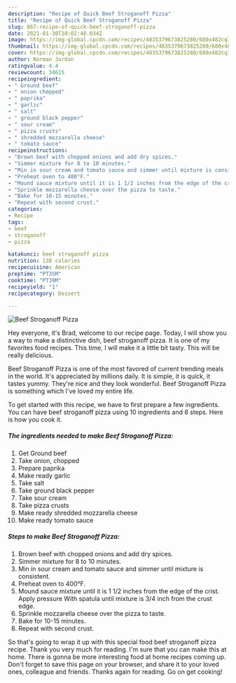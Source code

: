 ```yaml
---
description: "Recipe of Quick Beef Stroganoff Pizza"
title: "Recipe of Quick Beef Stroganoff Pizza"
slug: 867-recipe-of-quick-beef-stroganoff-pizza
date: 2021-01-30T10:02:48.034Z
image: https://img-global.cpcdn.com/recipes/4835379673825280/680x482cq70/beef-stroganoff-pizza-recipe-main-photo.jpg
thumbnail: https://img-global.cpcdn.com/recipes/4835379673825280/680x482cq70/beef-stroganoff-pizza-recipe-main-photo.jpg
cover: https://img-global.cpcdn.com/recipes/4835379673825280/680x482cq70/beef-stroganoff-pizza-recipe-main-photo.jpg
author: Norman Jordan
ratingvalue: 4.4
reviewcount: 34615
recipeingredient:
- " Ground beef"
- " onion chopped"
- " paprika"
- " garlic"
- " salt"
- " ground black pepper"
- " sour cream"
- " pizza crusts"
- " shredded mozzarella cheese"
- " tomato sauce"
recipeinstructions:
- "Brown beef with chopped onions and add dry spices."
- "Simmer mixture for 8 to 10 minutes."
- "Min in sour cream and tomato sauce and simmer until mixture is consistent."
- "Preheat oven to 400°F."
- "Mound sauce mixture until it is 1 1/2 inches from the edge of the crist. Apply pressure With spatula until mixture is 3/4 inch from the crust edge."
- "Sprinkle mozzarella cheese over the pizza to taste."
- "Bake for 10-15 minutes."
- "Repeat with second crust."
categories:
- Recipe
tags:
- beef
- stroganoff
- pizza

katakunci: beef stroganoff pizza 
nutrition: 138 calories
recipecuisine: American
preptime: "PT35M"
cooktime: "PT39M"
recipeyield: "1"
recipecategory: Dessert

---
```



![Beef Stroganoff Pizza](https://img-global.cpcdn.com/recipes/4835379673825280/680x482cq70/beef-stroganoff-pizza-recipe-main-photo.jpg)

Hey everyone, it's Brad, welcome to our recipe page. Today, I will show you a way to make a distinctive dish, beef stroganoff pizza. It is one of my favorites food recipes. This time, I will make it a little bit tasty. This will be really delicious.



Beef Stroganoff Pizza is one of the most favored of current trending meals in the world. It's appreciated by millions daily. It is simple, it is quick, it tastes yummy. They're nice and they look wonderful. Beef Stroganoff Pizza is something which I've loved my entire life.


To get started with this recipe, we have to first prepare a few ingredients. You can have beef stroganoff pizza using 10 ingredients and 8 steps. Here is how you cook it.

<!--inarticleads1-->

##### The ingredients needed to make Beef Stroganoff Pizza:

1. Get  Ground beef
1. Take  onion, chopped
1. Prepare  paprika
1. Make ready  garlic
1. Take  salt
1. Take  ground black pepper
1. Take  sour cream
1. Take  pizza crusts
1. Make ready  shredded mozzarella cheese
1. Make ready  tomato sauce




<!--inarticleads2-->

##### Steps to make Beef Stroganoff Pizza:

1. Brown beef with chopped onions and add dry spices.
1. Simmer mixture for 8 to 10 minutes.
1. Min in sour cream and tomato sauce and simmer until mixture is consistent.
1. Preheat oven to 400°F.
1. Mound sauce mixture until it is 1 1/2 inches from the edge of the crist. Apply pressure With spatula until mixture is 3/4 inch from the crust edge.
1. Sprinkle mozzarella cheese over the pizza to taste.
1. Bake for 10-15 minutes.
1. Repeat with second crust.




So that's going to wrap it up with this special food beef stroganoff pizza recipe. Thank you very much for reading. I'm sure that you can make this at home. There is gonna be more interesting food at home recipes coming up. Don't forget to save this page on your browser, and share it to your loved ones, colleague and friends. Thanks again for reading. Go on get cooking!
